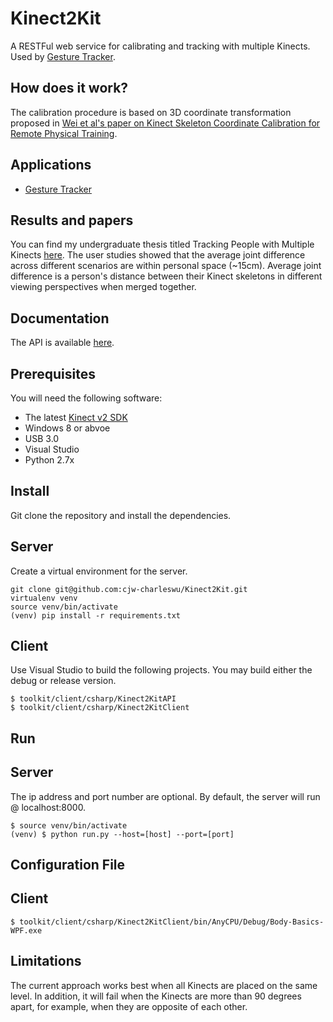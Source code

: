 # Kinect2Kit
A RESTFul web service for calibrating and tracking with multiple Kinects. Used by [Gesture Tracker](https://github.com/cjw-charleswu/GestureTracker).


## How does it work?
The calibration procedure is based on 3D coordinate transformation proposed in [Wei et al's paper on Kinect Skeleton Coordinate Calibration for Remote Physical Training](http://www.thinkmind.org/download.php?articleid=mmedia_2014_4_20_50039).


## Applications
* [Gesture Tracker](https://github.com/cjw-charleswu/GestureTracker)


## Results and papers
You can find my undergraduate thesis titled Tracking People with Multiple Kinects [here](https://github.com/cjw-charleswu/KinectMultiTrack/blob/master/Deliverables/Report/Final/thesis.pdf). The user studies showed that the average joint difference across different scenarios are within personal space (~15cm). Average joint difference is a person's distance between their Kinect skeletons in different viewing perspectives when merged together.


## Documentation
The API is available [here](http://cjw-charleswu.github.io/Kinect2Kit/).


## Prerequisites
You will need the following software:

- The latest [Kinect v2 SDK](https://www.microsoft.com/en-us/kinectforwindows/develop/)
- Windows 8 or abvoe
- USB 3.0
- Visual Studio
- Python 2.7x


## Install
Git clone the repository and install the dependencies.

## Server
Create a virtual environment for the server.

    git clone git@github.com:cjw-charleswu/Kinect2Kit.git
    virtualenv venv
    source venv/bin/activate
    (venv) pip install -r requirements.txt

## Client
Use Visual Studio to build the following projects. You may build either the debug or release version. 

    $ toolkit/client/csharp/Kinect2KitAPI
    $ toolkit/client/csharp/Kinect2KitClient


## Run

## Server
The ip address and port number are optional.  By default, the server will run @ localhost:8000.

    $ source venv/bin/activate
    (venv) $ python run.py --host=[host] --port=[port]

## Configuration File



## Client

    $ toolkit/client/csharp/Kinect2KitClient/bin/AnyCPU/Debug/Body-Basics-WPF.exe


## Limitations
The current approach works best when all Kinects are placed on the same level. In addition, it will fail when the Kinects are more than 90 degrees apart, for example, when they are opposite of each other.